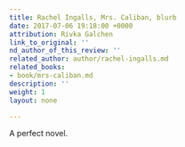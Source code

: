 ```yaml
---
title: Rachel Ingalls, Mrs. Caliban, blurb
date: 2017-07-06 19:18:00 +0000
attribution: Rivka Galchen
link_to_original: ''
nd_author_of_this_review: ''
related_author: author/rachel-ingalls.md
related_books:
- book/mrs-caliban.md
description: ''
weight: 1
layout: none

---
```

A perfect novel.

